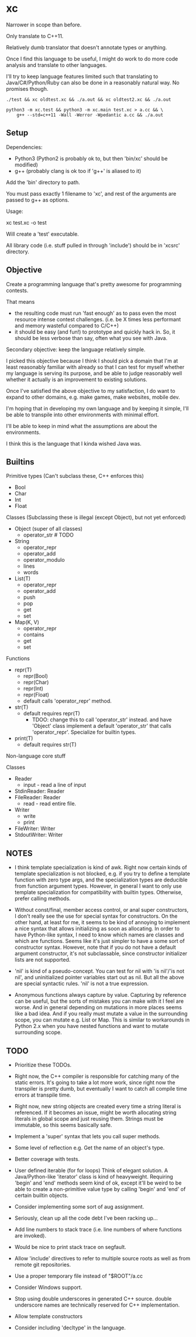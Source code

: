 # xc

Narrower in scope than before.

Only translate to C++11.

Relatively dumb translator that doesn't annotate types or anything.

Once I find this language to be useful, I might do work to
do more code analysis and translate to other languages.

I'll try to keep language features limited such that translating
to Java/C#/Python/Ruby can also be done in a reasonably natural
way. No promises though.

    ./test && xc oldtest.xc && ./a.out && xc oldtest2.xc && ./a.out

    python3 -m xc.test && python3 -m xc.main test.xc > a.cc && \
        g++ --std=c++11 -Wall -Werror -Wpedantic a.cc && ./a.out

## Setup

Dependencies:
  * Python3 (Python2 is probably ok to, but then 'bin/xc' should be modified)
  * g++ (probably clang is ok too if 'g++' is aliased to it)

Add the 'bin' directory to path.

You must pass exactly 1 filename to 'xc', and rest of the arguments are
passed to g++ as options.

Usage:

  xc test.xc -o test

Will create a 'test' executable.

All library code (i.e. stuff pulled in through 'include') should be in
'xcsrc' directory.

## Objective

Create a programming language that's pretty awesome for programming contests.

That means
  * the resulting code must run 'fast enough' as to pass even the most
    resource intense contest challenges. (i.e. be X times less performant and
    memory wasteful compared to C/C++)
  * it should be easy (and fun!) to prototype and quickly hack in.
    So, it should be less verbose than say, often what you see with Java.

Secondary objective: keep the language relatively simple.

I picked this objective because I think I should pick a domain that I'm
at least reasonably familiar with already so that I can test for myself
whether my language is serving its purpose, and be able to judge reasonably
well whether it actually is an improvement to existing solutions.

Once I've satisfied the above objective to my satisfaction, I do want to
expand to other domains, e.g. make games, make websites, mobile dev.

I'm hoping that in developing my own language and by keeping it simple,
I'll be able to transpile into other environments with minimal effort.

I'll be able to keep in mind what the assumptions are about the environments.

I think this is the language that I kinda wished Java was.

## Builtins

Primitive types (Can't subclass these, C++ enforces this)
  * Bool
  * Char
  * Int
  * Float

Classes (Subclassing these is illegal (except Object), but not yet enforced)
  * Object (super of all classes)
    * operator_str  # TODO
  * String
    * operator_repr
    * operator_add
    * operator_modulo
    * lines
    * words
  * List(T)
    * operator_repr
    * operator_add
    * push
    * pop
    * get
    * set
  * Map(K, V)
    * operator_repr
    * contains
    * get
    * set

Functions
  * repr(T)
    * repr(Bool)
    * repr(Char)
    * repr(Int)
    * repr(Float)
    * default calls 'operator_repr' method.
  * str(T)
    * default requires repr(T)
      * TDOO: change this to call 'operator_str' instead.
        and have 'Object' class implement a default 'operator_str'
        that calls 'operator_repr'.
        Specialize for builtin types.
  * print(T)
    * default requires str(T)

Non-language core stuff

Classes
  * Reader
    * input - read a line of input
  * StdinReader: Reader
  * FileReader: Reader
    * read - read entire file.
  * Writer
    * write
    * print
  * FileWriter: Writer
  * StdoutWriter: Writer

## NOTES

  * I think template specialization is kind of awk.
    Right now certain kinds of template specialization is not blocked,
    e.g. if you try to define a template function with zero type args,
    and the specialization types are deducible from function argument types.
    However, in general I want to only use template specialization for
    compatibility with builtin types.
    Otherwise, prefer calling methods.

  * Without const/final, member access control, or anal super constructors,
    I don't really see the use for special syntax for constructors.
    On the other hand, at least for me, it seems to be kind of annoying to
    implement a nice syntax that allows initializing as soon as allocating.
    In order to have Python-like syntax, I need to know which names are
    classes and which are functions.
    Seems like it's just simpler to have a some sort of constructor syntax.
    However, note that if you do not have a default argument constructor,
    it's not subclassable, since constructor initializer lists are not
    supported.

  * 'nil' is kind of a pseudo-concept.
    You can test for nil with 'is nil'/'is not nil', and
    uninitialized pointer variables start out as nil.
    But all the above are special syntactic rules.
    'nil' is not a true expression.

  * Anonymous functions always capture by value.
    Capturing by reference can be useful, but the sorts of mistakes you
    can make with it I feel are worse. And in general depending on mutations
    in more places seems like a bad idea.
    And if you really must mutate a value in the surrounding scope, you
    can mutate e.g. List or Map. This is similar to workarounds in Python 2.x
    when you have nested functions and want to mutate surrounding scope.

## TODO

  * Prioritize these TODOs.

  * Right now, the C++ compiler is responsible for catching many of the
    static errors.
    It's going to take a lot more work, since right now the transpiler
    is pretty dumb, but eventually I want to catch all compile time
    errors at transpile time.

  * Right now, new string objects are created every time a string literal is
    referenced. If it becomes an issue, might be worth allocating string
    literals in global scope and just reusing them.
    Strings must be immutable, so this seems basically safe.

  * Implement a 'super' syntax that lets you call super methods.

  * Some level of reflection e.g. Get the name of an object's type.

  * Better coverage with tests.

  * User defined iterable (for for loops)
    Think of elegant solution.
    A Java/Python-like 'iterator' class is kind of heavyweight.
    Requiring 'begin' and 'end' methods seem kind of ok, except
    it'll be weird to be able to create a non-primitive value type
    by calling 'begin' and 'end' of certain builtin objects.

  * Consider implementing some sort of aug assignment.

  * Seriously, clean up all the code debt I've been racking up...

  * Add line numbers to stack trace (i.e. line numbers of where
    functions are invoked).

  * Would be nice to print stack trace on segfault.

  * Allow 'include' directives to refer to multiple source roots as well
    as from remote git repositories.

  * Use a proper temporary file instead of "$ROOT"/a.cc

  * Consider Windows support.

  * Stop using double underscores in generated C++ source.
    double underscore names are technically reserved for C++ implementation.

  * Allow template constructors

  * Consider including 'decltype' in the language.
